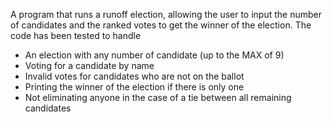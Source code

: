A program that runs a runoff election, allowing the user to input the number of candidates and the ranked votes to get the winner of the election. The code has been tested to handle
- An election with any number of candidate (up to the MAX of 9)
- Voting for a candidate by name
- Invalid votes for candidates who are not on the ballot
- Printing the winner of the election if there is only one
- Not eliminating anyone in the case of a tie between all remaining candidates
